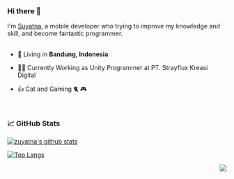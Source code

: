 ### Hi there 👋

I'm [Suyatna](https://twitter.com/zuyatna), a mobile developer who trying to improve my knowledge and skill, and become fantastic programmer.
<br/>
<br/>


- 🗼 Living in **Bandung, Indonesia**

- 👨‍💻 Currently Working as Unity Programmer at PT. Strayflux Kreasi Digital

- 👍 Cat and Gaming 🐈 🎮


<br/>

### 📈 GitHub Stats

[![zuyatna's github stats](https://github-readme-stats.vercel.app/api?username=zuyatna&show_icons=true&line_height=21&show_icons=true&theme=vue&hide_border=true)](https://github.com/anuraghazra/github-readme-stats)

[![Top Langs](https://github-readme-stats.vercel.app/api/top-langs/?username=zuyatna&show_icons=true&layout=compact&theme=vue&hide_border=true)](https://github.com/anuraghazra/github-readme-stats)

<img src="https://komarev.com/ghpvc/?username=zuyatna&color=blue&style=flat-square&label=visitors" align="right" />
